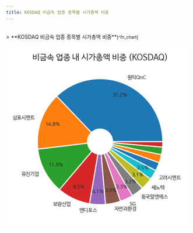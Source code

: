 ```yaml
---
title: KOSDAQ 비금속 업종 종목별 시가총액 비중
---
```

<br>
> **KOSDAQ 비금속 업종 종목별 시가총액 비중<a id="pie"></a>**<small>[^fn_chart]</small>

![294090](images/kosdaq_업종_비금속_종목.png)